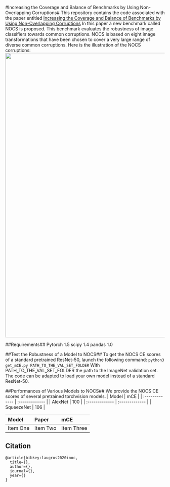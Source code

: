 #Increasing the Coverage and Balance of Benchmarks by Using Non-Overlapping Corruptions#
This repository contains the code associated with the paper entitled [Increasing the Coverage and Balance of Benchmarks by Using Non-Overlapping Corruptions](https://linktothepaper)
In this paper a new benchmark called NOCS is proposed. This benchmark evaluates the robustness of image classifiers towards common corruptions.
NOCS is based on eight image transformations that have been chosen to cover a very large range of diverse common corruptions. Here is the illustration of the NOCS corruptions:
<img align="center" src="ImageNet_NOC_illustration.png" width="900">

##Requirements##
Pytorch 1.5
scipy 1.4
pandas 1.0

##Test the Robustness of a Model to NOCS##
To get the NOCS CE scores of a standard pretrained ResNet-50, launch the following command:
`python3 get_mCE.py PATH_TO_THE_VAL_SET_FOLDER`
With PATH_TO_THE_VAL_SET_FOLDER the path to the ImageNet validation set.
The code can be adapted to load your own model instead of a standard ResNet-50.


##Performances of Various Models to NOCS##
We provide the NOCS CE scores of several pretrained torchvision models.
| Model | mCE     |
| :------------- | :------------- |
| AlexNet       | 100       |
| :------------- | :------------- |
| SqueezeNet      | 106       |

| Model     | Paper    | mCE   |
| :------------- | :------------- | :------------- |
| Item One       | Item Two       | Item Three     |

## Citation
    @article{bibkey:laugros2020inoc,
      title={},
      author={},
      journal={},
      year={}
    }
